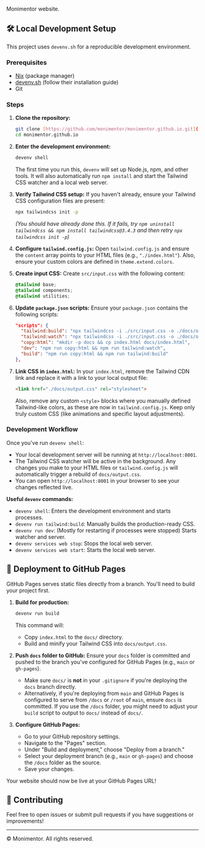 Monimentor website. 


## 🛠️ Local Development Setup

This project uses `devenv.sh` for a reproducible development environment.

### Prerequisites

* [Nix](https://nixos.org/download/) (package manager)
* [devenv.sh](https://devenv.sh/getting-started/) (follow their installation guide)
* Git

### Steps

1.  **Clone the repository:**
    ```bash
    git clone [https://github.com/monimentor/monimentor.github.io.git](https://github.com/monimentor/monimentor.github.io.git)
    cd monimentor.github.io
    ```

2.  **Enter the development environment:**
    ```bash
    devenv shell
    ```
    The first time you run this, `devenv` will set up Node.js, npm, and other tools. It will also automatically run `npm install` and start the Tailwind CSS watcher and a local web server.

3.  **Verify Tailwind CSS setup:**
    If you haven't already, ensure your Tailwind CSS configuration files are present:
    ```bash
    npx tailwindcss init -p
    ```
    *(You should have already done this. If it fails, try `npm uninstall tailwindcss && npm install tailwindcss@3.4.3` and then retry `npx tailwindcss init -p`)*

4.  **Configure `tailwind.config.js`:**
    Open `tailwind.config.js` and ensure the `content` array points to your HTML files (e.g., `"./index.html"`). Also, ensure your custom colors are defined in `theme.extend.colors`.

5.  **Create input CSS:**
    Create `src/input.css` with the following content:
    ```css
    @tailwind base;
    @tailwind components;
    @tailwind utilities;
    ```

6.  **Update `package.json` scripts:**
    Ensure your `package.json` contains the following scripts:
    ```json
    "scripts": {
      "tailwind:build": "npx tailwindcss -i ./src/input.css -o ./docs/output.css --minify",
      "tailwind:watch": "npx tailwindcss -i ./src/input.css -o ./docs/output.css --watch",
      "copy:html": "mkdir -p docs && cp index.html docs/index.html",
      "dev": "npm run copy:html && npm run tailwind:watch",
      "build": "npm run copy:html && npm run tailwind:build"
    },
    ```

7.  **Link CSS in `index.html`:**
    In your `index.html`, remove the Tailwind CDN link and replace it with a link to your local output file:
    ```html
    <link href="./docs/output.css" rel="stylesheet">
    ```
    Also, remove any custom `<style>` blocks where you manually defined Tailwind-like colors, as these are now in `tailwind.config.js`. Keep only truly custom CSS (like animations and specific layout adjustments).

### Development Workflow

Once you've run `devenv shell`:

* Your local development server will be running at `http://localhost:8001`.
* The Tailwind CSS watcher will be active in the background. Any changes you make to your HTML files or `tailwind.config.js` will automatically trigger a rebuild of `docs/output.css`.
* You can open `http://localhost:8001` in your browser to see your changes reflected live.

**Useful `devenv` commands:**

* `devenv shell`: Enters the development environment and starts processes.
* `devenv run tailwind:build`: Manually builds the production-ready CSS.
* `devenv run dev`: (Mostly for restarting if processes were stopped) Starts watcher and server.
* `devenv services web stop`: Stops the local web server.
* `devenv services web start`: Starts the local web server.

## 🚀 Deployment to GitHub Pages

GitHub Pages serves static files directly from a branch. You'll need to build your project first.

1.  **Build for production:**
    ```bash
    devenv run build
    ```
    This command will:
    * Copy `index.html` to the `docs/` directory.
    * Build and minify your Tailwind CSS into `docs/output.css`.

2.  **Push `docs` folder to GitHub:**
    Ensure your `docs` folder is committed and pushed to the branch you've configured for GitHub Pages (e.g., `main` or `gh-pages`).

    * Make sure `docs/` is **not** in your `.gitignore` if you're deploying the `docs` branch directly.
    * Alternatively, if you're deploying from `main` and GitHub Pages is configured to serve from `/docs` or `/root` of `main`, ensure `docs` is committed. If you use the `/docs` folder, you might need to adjust your `build` script to output to `docs/` instead of `docs/`.

3.  **Configure GitHub Pages:**
    * Go to your GitHub repository settings.
    * Navigate to the "Pages" section.
    * Under "Build and deployment," choose "Deploy from a branch."
    * Select your deployment branch (e.g., `main` or `gh-pages`) and choose the `/docs` folder as the source.
    * Save your changes.

Your website should now be live at your GitHub Pages URL!

## 🤝 Contributing

Feel free to open issues or submit pull requests if you have suggestions or improvements!

---

© <span id="currentYearPlaceholder"></span> Monimentor. All rights reserved.
